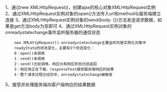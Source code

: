 1、通过new XMLHttpRequest()，创建ajax的核心对象XMLHttpRequest实例
2、通过XMLHttpRequest实例对象的open()方法传入url和method与服务端建立连接
3、通过XMLHttpRequest实例对象的send(body: {})方法发送请求数据，如果是get方法body为空即可
4、通过XMLHttpRequest实例对象的onreadystatechange事件监听服务器的通信状态
```
    new XMLHttpRequest().onreadystatechange主要监听的是实例化对象中
    readyState的状态变化，主要有5个状态变化：
    0：open()未调用
    1：send()未调用
    2：send()已经调用，响应头和响应状态已经返回
    3：响应体正在下载，responseText接受服务端响应的结果
    4：整个请求过程已经完毕，onreadystatechange被触发
```
5、接受并处理服务端向客户端响应的结果数据
